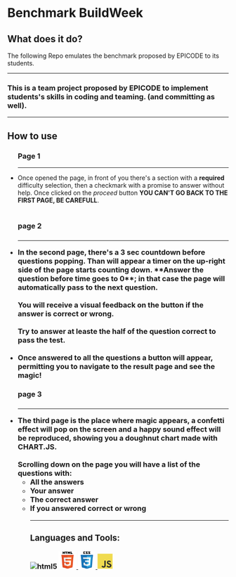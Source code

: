 # Benchmark BuildWeek

## What does it do?
The following Repo emulates the benchmark proposed by EPICODE to its students.
***
### This is a team project proposed by EPICODE to implement students's skills in coding and teaming. (and committing as well).
***

## How to use

<ul>
<h3>Page 1</h3>
<hr>
<li>
  Once opened the page, in front of you there's a section with a <strong>required</strong> difficulty selection, then a checkmark with a promise to answer without help. Once clicked on the <i>proceed</i> button <strong>YOU CAN'T GO BACK TO THE FIRST PAGE, BE CAREFULL</strong>.
</li>
  <br>
  <h3>page 2<h3>
    <hr>
<li>
  In the second page, there's a 3 sec countdown before questions popping. Than will appear a timer on the up-right side of the page starts counting down. **Answer the question before time goes to 0**; in that case the page will automatically pass to the next question. 
  <br><br>
  You will receive a visual feedback on the button if the answer is correct or wrong.
  <br><br>
  Try to answer at leaste the half of the question correct to pass the test.
</li>
  <br>
<li>
  Once answered to all the questions a button will appear, permitting you to navigate to the result page and see the magic!
</li>
  <h3>page 3<h3>
    <hr>
    <li>
      The third page is the place where magic appears, a confetti effect will pop on the screen and a happy sound effect will be reproduced, showing you a doughnut chart made with <strong>CHART.JS</strong>.
      <br><br>
      Scrolling down on the page you will have a list of the questions with:
      <ul> 
        <li>All the answers</li> 
        <li>
        Your answer
        </li>
        <li>
        The correct answer
        </li>
        <li>
        If you answered correct or wrong
        </li>
        </li>


***
<h3 align="left">Languages and Tools:</h3>
<p align="left"> <img src="https://upload.wikimedia.org/wikipedia/commons/thumb/9/9a/Visual_Studio_Code_1.35_icon.svg/512px-Visual_Studio_Code_1.35_icon.svg.png" alt="html5" width="35" height="35"/> <a href="https://www.w3schools.com/css/" target="_blank" rel="noreferrer"> <img src="https://raw.githubusercontent.com/devicons/devicon/master/icons/html5/html5-original-wordmark.svg" alt="html5" width="40" height="40"/> </a> <a href="https://developer.mozilla.org/en-US/docs/Web/JavaScript" target="_blank" rel="noreferrer"> <img src="https://raw.githubusercontent.com/devicons/devicon/master/icons/css3/css3-original-wordmark.svg" alt="css3" width="40" height="40"/> </a> <a href="https://www.w3.org/html/" target="_blank" rel="noreferrer"> <img src="https://raw.githubusercontent.com/devicons/devicon/master/icons/javascript/javascript-original.svg" alt="javascript" width="35" height="35"/> </a> </p>
